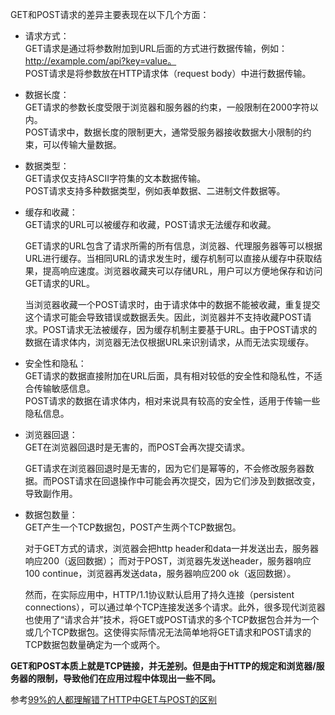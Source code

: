 GET和POST请求的差异主要表现在以下几个方面：  

- 请求方式：  
GET请求是通过将参数附加到URL后面的方式进行数据传输，例如：http://example.com/api?key=value。  
POST请求是将参数放在HTTP请求体（request body）中进行数据传输。  

- 数据长度：  
GET请求的参数长度受限于浏览器和服务器的约束，一般限制在2000字符以内。  
POST请求中，数据长度的限制更大，通常受服务器接收数据大小限制的约束，可以传输大量数据。  

- 数据类型：  
GET请求仅支持ASCII字符集的文本数据传输。  
POST请求支持多种数据类型，例如表单数据、二进制文件数据等。  

- 缓存和收藏：  
GET请求的URL可以被缓存和收藏，POST请求无法缓存和收藏。  

  GET请求的URL包含了请求所需的所有信息，浏览器、代理服务器等可以根据URL进行缓存。当相同URL的请求发生时，缓存机制可以直接从缓存中获取结果，提高响应速度。浏览器收藏夹可以存储URL，用户可以方便地保存和访问GET请求的URL。  

  当浏览器收藏一个POST请求时，由于请求体中的数据不能被收藏，重复提交这个请求可能会导致错误或数据丢失。因此，浏览器并不支持收藏POST请求。POST请求无法被缓存，因为缓存机制主要基于URL。由于POST请求的数据在请求体内，浏览器无法仅根据URL来识别请求，从而无法实现缓存。

- 安全性和隐私：  
GET请求的数据直接附加在URL后面，具有相对较低的安全性和隐私性，不适合传输敏感信息。  
POST请求的数据在请求体内，相对来说具有较高的安全性，适用于传输一些隐私信息。  

- 浏览器回退：  
GET在浏览器回退时是无害的，而POST会再次提交请求。  

  GET请求在浏览器回退时是无害的，因为它们是幂等的，不会修改服务器数据。而POST请求在回退操作中可能会再次提交，因为它们涉及到数据改变，导致副作用。  

- 数据包数量：  
GET产生一个TCP数据包，POST产生两个TCP数据包。  

  对于GET方式的请求，浏览器会把http header和data一并发送出去，服务器响应200（返回数据）；
  而对于POST，浏览器先发送header，服务器响应100 continue，浏览器再发送data，服务器响应200 ok（返回数据）。  

  然而，在实际应用中，HTTP/1.1协议默认启用了持久连接（persistent connections），可以通过单个TCP连接发送多个请求。此外，很多现代浏览器也使用了“请求合并”技术，将GET或POST请求的多个TCP数据包合并为一个或几个TCP数据包。这使得实际情况无法简单地将GET请求和POST请求的TCP数据包数量确定为一个或两个。  

**GET和POST本质上就是TCP链接，并无差别。但是由于HTTP的规定和浏览器/服务器的限制，导致他们在应用过程中体现出一些不同。**

参考[99%的人都理解错了HTTP中GET与POST的区别](https://mp.weixin.qq.com/s?__biz=MzI3NzIzMzg3Mw%3D%3D&mid=100000054&idx=1&sn=71f6c214f3833d9ca20b9f7dcd9d33e4)
